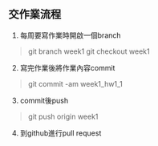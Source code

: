 ## 交作業流程
1. 每周要寫作業時開啟一個branch 
> git branch week1 
> git checkout week1 
2. 寫完作業後將作業內容commit 
> git commit -am week1_hw1_1 
3. commit後push 
> git push origin week1 
4. 到github進行pull request
